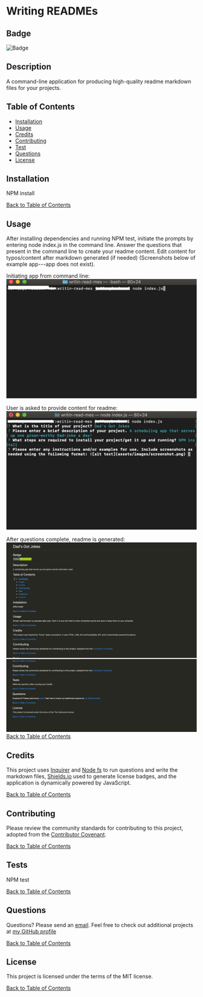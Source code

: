 # Writing READMEs

## Badge

![Badge](https://img.shields.io/badge/license-MIT-green.svg)

## Description

A command-line application for producing high-quality readme markdown files for your projects.

## Table of Contents

- [Installation](#Installation)
- [Usage](#Usage)
- [Credits](#Credits)
- [Contributing](#Contributing)
- [Test](#Tests)
- [Questions](#Questions)
- [License](#License)

## Installation

NPM install

[Back to Table of Contents](#table-of-contents)

## Usage

After installing dependencies and running NPM test, initiate the prompts by entering node index.js in the command line. Answer the questions that present in the command line to create your readme content. Edit content for typos/content after markdown generated (if needed)
(Screenshots below of example app---app does not exist).

Initiating app from command line:
![Calling application](./assets/images/initiating-app.png)

User is asked to provide content for readme:
![inquirer questions](./assets/images/inquirer.png)

After questions complete, readme is generated:
![sample readme](./assets/images/readme1.png)
![sample readme](./assets/images/readme2.png)
[Back to Table of Contents](#table-of-contents)

## Credits

This project uses [Inquirer](https://www.npmjs.com/package/inquirer) and [Node fs](https://www.npmjs.com/package/node-fs) to run questions and write the markdown files, [Shields.io](https://shields.io/category/license) used to generate license badges, and the application is dynamically powered by JavaScript.

[Back to Table of Contents](#table-of-contents)

## Contributing

Please review the community standards for contributing to this project, adopted from the [Contributor Covenant](https://www.contributor-covenant.org/).

[Back to Table of Contents](#table-of-contents)

## Tests

NPM test

[Back to Table of Contents](#table-of-contents)

## Questions

Questions? Please send an [email](jennifer.nelson242@gmail.com). Feel free to check out additional projects at [my GitHub profile](https://github.com/jnel-221)

[Back to Table of Contents](#table-of-contents)

## License

This project is licensed under the terms of the MIT license.

[Back to Table of Contents](#table-of-contents)
